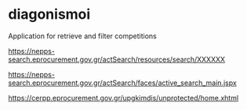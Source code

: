 # diagonismoi
Application for retrieve and filter competitions

https://nepps-search.eprocurement.gov.gr/actSearch/resources/search/XXXXXX

https://nepps-search.eprocurement.gov.gr/actSearch/faces/active_search_main.jspx

https://cerpp.eprocurement.gov.gr/upgkimdis/unprotected/home.xhtml
